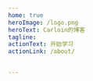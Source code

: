 ```yaml
---
home: true
heroImage: /logo.png
heroText: Carloin的博客
tagline: 
actionText: 开始学习
actionLink: /about/


---
```

